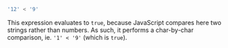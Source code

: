 ```js
'12' < '9'
```

This expression evaluates to `true`, because JavaScript compares here two strings rather than numbers. As such, it performs a char-by-char comparison, ie. `'1' < '9'` (which is `true`).